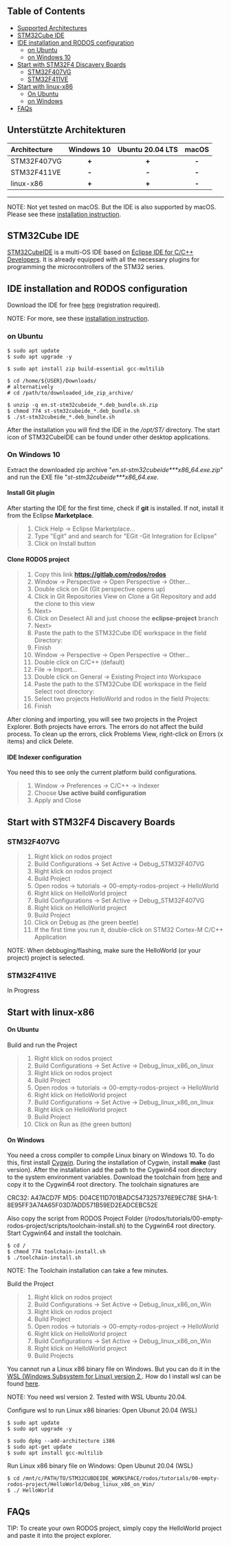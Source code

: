 ## Table of Contents
- [Supported Architectures](#supported-architectures)
- [STM32Cube IDE](#stm32cube-ide)
- [IDE installation and RODOS configuration](#ide-installation-and-rodos-configuration)
    - [on Ubuntu](#on-ubuntu)
    - [on Windows 10](#on-windows-10)
- [Start with STM32F4 Discavery Boards](#start-with-stm32f4-discavery-boards)
    - [STM32F407VG](#stm32f407vg)
    - [STM32F411VE](#stm32f411ve)
- [Start with linux-x86](#start-with-linux-x86)
    - [On Ubuntu](#on-ubuntu)
    - [on Windows](on-windows)
- [FAQs](#faqs)

## Unterstützte Architekturen
| Architecture | Windows 10 | Ubuntu 20.04 LTS | macOS |
|:--------------|:-------------:|:--------------:|:--------------:|
| STM32F407VG | **+** | **+** | **-** |
| STM32F411VE | **-** | **-** | **-** |
| linux-x86 | **+** | **+** | **-** |
***
NOTE: Not yet tested on macOS. But the IDE is also supported by macOS. Please see these [installation instruction](https://www.st.com/resource/en/user_manual/dm00603964-stm32cubeide-installation-guide-stmicroelectronics.pdf).

## STM32Cube IDE
[STM32CubeIDE](https://www.st.com/en/development-tools/stm32cubeide.html#overview) is a multi-OS IDE based on [Eclipse IDE for C/C++ Developers](https://www.eclipse.org/downloads/packages/release/2021-06/r/eclipse-ide-cc-developers). It is already equipped with all the necessary plugins for programming the microcontrollers of the STM32 series.

## IDE installation and RODOS configuration
Download the IDE for free  [here](https://www.st.com/en/development-tools/stm32cubeide.html#overview) (registration required).

NOTE: For more, see these [installation instruction](https://www.st.com/resource/en/user_manual/dm00603964-stm32cubeide-installation-guide-stmicroelectronics.pdf).

### on Ubuntu
```
$ sudo apt update
$ sudo apt upgrade -y

$ sudo apt install zip build-essential gcc-multilib

$ cd /home/${USER}/Downloads/
# alternatively
# cd /path/to/downloaded_ide_zip_archive/

$ unzip -q en.st-stm32cubeide_*.deb_bundle.sh.zip
$ chmod 774 st-stm32cubeide_*.deb_bundle.sh
$ ./st-stm32cubeide_*.deb_bundle.sh
```
After the installation you will find the IDE in the _/opt/ST/_ directory. The start icon of STM32CubeIDE can be found under other desktop applications.

### On Windows 10
Extract the downloaded zip archive "__en.st-stm32cubeide_***_x86_64.exe.zip__" and run the EXE file "__st-stm32cubeide_***_x86_64.exe__.

#### Install Git plugin
After starting the IDE for the first time, check if **git** is installed. If not, install it from the Eclipse **Marketplace**.
> 1.    Click Help -> Eclipse Marketplace...
> 2.    Type "Egit" and and search for "EGit -Git Integration for Eclipse"
> 3.    Click on Install button

#### Clone RODOS project
> 1.    Copy this link __https://gitlab.com/rodos/rodos__
> 2.    Window -> Perspective -> Open Perspective -> Other...
> 3.    Double click on Git (Git perspective opens up)
> 4.    Click in Git Repositories View on Clone a Git Repository and add the clone to this view
> 5.    Next>
> 6.    Click on Deselect All and just choose the **eclipse-project** branch
> 7.    Next>
> 8.    Paste the path to the STM32Cube IDE workspace in the field Directory:
> 9.    Finish
> 10.    Window -> Perspective -> Open Perspective -> Other...
> 11.    Double click on C/C++ (default)
> 12.    File -> Import...
> 13.    Double click on General -> Existing Project into Workspace
> 14.    Paste the path to the STM32Cube IDE workspace in the field Select root directory:
> 15.    Select two projects HelloWorld and rodos in the field Projects:
> 16.    Finish

After cloning and importing, you will see two projects in the Project Explorer. Both projects have errors. The errors do not affect the build process. To clean up the errors, click Problems View, right-click on Errors (x items) and click Delete.

#### IDE Indexer configuration
You need this to see only the current platform build configurations.
> 1.    Window -> Preferences -> C/C++ -> Indexer
> 2.    Choose **Use active build configuration**
> 3.    Apply and Close

## Start with STM32F4 Discavery Boards

### STM32F407VG
> 1.    Right klick on rodos project
> 2.    Build Configurations -> Set Active -> Debug_STM32F407VG
> 3.    Right klick on rodos project
> 4.    Build Project
> 5.    Open rodos -> tutorials -> 00-empty-rodos-project -> HelloWorld
> 6.    Right klick on HelloWorld project
> 7.    Build Configurations -> Set Active -> Debug_STM32F407VG
> 8.    Right klick on HelloWorld project
> 9.    Build Project
> 10.    Click on Debug as (the green beetle)
> 11.    If the first time you run it, double-click on STM32 Cortex-M C/C++ Application

NOTE: When debbuging/flashing, make sure the HelloWorld (or your project) project is selected.

### STM32F411VE
In Progress

## Start with linux-x86

#### On Ubuntu
Build and run the Project
> 1.    Right klick on rodos project
> 2.    Build Configurations -> Set Active -> Debug_linux_x86_on_linux
> 3.    Right klick on rodos project
> 4.    Build Project
> 5.    Open rodos -> tutorials -> 00-empty-rodos-project -> HelloWorld
> 6.    Right klick on HelloWorld project
> 7.    Build Configurations -> Set Active -> Debug_linux_x86_on_linux
> 8.    Right klick on HelloWorld project
> 9.    Build Project
> 10.    Click on Run as (the green button)

#### On Windows
You need a cross compiler to compile Linux binary on Windows 10. To do this, first install [Cygwin](https://www.cygwin.com/). During the installation of Cygwin, install **make** (last version). After the installation add the path to the Cygwin64 root directory to the system environment variables. Download the toolchain from [here](https://mega.nz/file/G1hkiIZQ#NKup6JNL5xlC-G2K4aNizzniBbr0ToXjLIp8biyg3H8) and copy it to the Cygwin64 root directory. The toolchain signatures are 

CRC32: A47ACD7F
MD5: D04CE11D701BADC5473257376E9EC78E
SHA-1: 8E95FF3A74A65F03D7ADD571B59ED2EADCEBC52E

Also copy the script from RODOS Project Folder (/rodos/tutorials/00-empty-rodos-project/scripts/toolchain-install.sh) to the Cygwin64 root directory. Start Cygwin64 and install the toolchain.
```
$ cd /
$ chmod 774 toolchain-install.sh
$ ./toolchain-install.sh
```
NOTE: The Toolchain installation can take a few minutes.

Build the Project
> 1.    Right klick on rodos project
> 2.    Build Configurations -> Set Active -> Debug_linux_x86_on_Win
> 3.    Right klick on rodos project
> 4.    Build Project
> 5.    Open rodos -> tutorials -> 00-empty-rodos-project -> HelloWorld
> 6.    Right klick on HelloWorld project
> 7.    Build Configurations -> Set Active -> Debug_linux_x86_on_Win
> 8.    Right klick on HelloWorld project
> 9.    Build Projects

You cannot run a Linux x86 binary file on Windows. But you can do it in the [WSL (Windows Subsystem for Linux) version 2 ](https://docs.microsoft.com/en-us/windows/wsl/about). How do I install wsl can be found [here](https://docs.microsoft.com/en-us/windows/wsl/install-win10).

NOTE: You need wsl version 2. Tested with WSL Ubuntu 20.04.

Configure wsl to run Linux x86 binaries:
Open Ubunut 20.04 (WSL)
```
$ sudo apt update
$ sudo apt upgrade -y

$ sudo dpkg --add-architecture i386
$ sudo apt-get update
$ sudo apt install gcc-multilib
```

Run Linux x86 binary file on Windows:
Open Ubunut 20.04 (WSL)
```
$ cd /mnt/c/PATH/TO/STM32CUBDEIDE_WORKSPACE/rodos/tutorials/00-empty-rodos-project/HelloWorld/Debug_linux_x86_on_Win/
$ ./ HelloWorld
```

## FAQs
TIP: To create your own RODOS project, simply copy the HelloWorld project and paste it into the project explorer.

